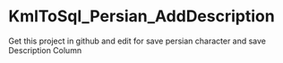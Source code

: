 # KmlToSql_Persian_AddDescription
Get this project in github and edit for save persian character and save Description Column
